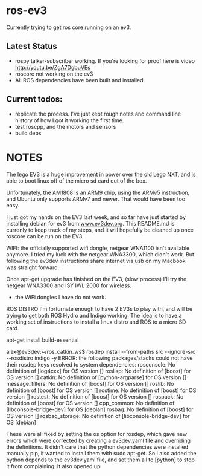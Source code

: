 ros-ev3
=======

Currently trying to get ros core running on an ev3.

Latest Status
------

- rospy talker-subscriber working. If you're looking for proof here is video http://youtu.be/ZgA7DgbuVEs
- roscore not working on the ev3
- All ROS dependencies have been built and installed. 

Current todos:
------

- replicate the process. I've just kept rough notes and command line history of how I got it working the first time.
- test roscpp, and the motors and sensors
- build debs

NOTES
=====

The lego EV3 is a huge improvement in power over the old Lego NXT, and is able to boot linux off of the micro sd card out of the box.

Unfortunately, the AM1808 is an ARM9 chip, using the ARMv5 instruction, and Ubuntu only supports ARMv7 and newer. That would have been too easy. 

I just got my hands on the EV3 last week, and so far have just started by installing debian for ev3 from www.ev3dev.org. 
This README.md is currenly to keep track of my steps, and it will hopefully be cleaned up once roscore can be run on the EV3.

WIFI:
the officially supported wifi dongle, netgear WNA1100 isn't available anymore. I tried my luck with the netgear WNA3300, which didn't work. But following the ev3dev instructions share internet via usb on my Macbook was straight forward. 

Once apt-get upgrade has finished on the EV3, (slow process) I'll try the netgear WNA3300 and ISY IWL 2000 for wireless. 
- the WiFi dongles I have do not work. 


ROS DISTRO
I'm forturnate enough to have 2 EV3s to play with, and will be trying to get both ROS Hydro and Indigo working. 
The idea is to have a working set of instructions to install a linux distro and ROS to a micro SD card.


apt-get install build-essential


alex@ev3dev:~/ros_catkin_ws$ rosdep install --from-paths src --ignore-src --rosdistro indigo -y
ERROR: the following packages/stacks could not have their rosdep keys resolved
to system dependencies:
rosconsole: No definition of [log4cxx] for OS version []
roslisp: No definition of [boost] for OS version []
catkin: No definition of [python-argparse] for OS version []
message_filters: No definition of [boost] for OS version []
roslib: No definition of [boost] for OS version []
rostime: No definition of [boost] for OS version []
rostest: No definition of [boost] for OS version []
rospack: No definition of [boost] for OS version []
cpp_common: No definition of [libconsole-bridge-dev] for OS [debian]
rosbag: No definition of [boost] for OS version []
rosbag_storage: No definition of [libconsole-bridge-dev] for OS [debian]

These were all fixed by setting the os option for rosdep, which gave new errors which were corrected by creating a ev3dev.yaml file and overriding the definitions.
It didn't care that the python dependencies were installed manually pip, it wanted to install them with sudo apt-get. So I also added the python depends to the ev3dev.yaml file, and set them all to [python] to stop it from complaining. 
It also opened up 
